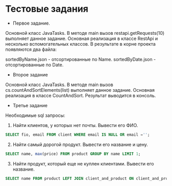 Тестовые задания
============================


* Первое задание.

Основной класс JavaTasks. В методе main вызов restapi.getRequests(10) выполняет данное задание.
Основная реализация в классе RestApi и несколько вспомогательных классов. В результате в корне проекта
появляются два файла:

sortedByName.json - отсортированные по Name.
sortedByDate.json - отсортированные по Date.

* Второе задание

Основной класс JavaTasks. В методе main вызов cs.countAndSortElements(list) выполняет данное задание.
Основная реализация в классе CountAndSort. Результат выводится в консоль.

* Третье задание

Необходимые sql запросы:

1. Найти клиентов, у которых нет почты. Вывести его ФИО.
```sql
SELECT fio, email FROM client WHERE email IS NULL OR email ='';
```

2. Найти самый дорогой продукт. Вывести его название и цену.
```sql
SELECT name, max(price) FROM product GROUP BY name LIMIT 1;
```

3. Найти продукт, который еще не куплен клиентами. Вывести его название.
```sql
SELECT name FROM product LEFT JOIN client_and_product ON client_and_product.product_id = product.id WHERE client_id IS NULL;
```


